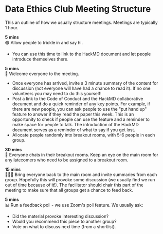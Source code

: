 # Data Ethics Club Meeting Structure

This an outline of how we usually structure meetings.
Meetings are typically 1 hour.  
  
**5 mins**   
  🟢 Allow people to trickle in and say hi. 
  - You can use this time to link to the HackMD document and let people introduce themselves there.

**5 mins**   
  👋 Welcome everyone to the meeting. 
  - Once everyone has arrived, invite a 3 minute summary of the content for discussion (not everyone will have had a chance to read it). If no one volunteers you may need to do this yourself!  
  - Post a link to the Code of Conduct and the HackMD collaborative document and do a quick reminder of any key points. For example, if there are new people, you can ask people to use the "put hand up" feature to answer if they read the paper this week. This is an opportunity to check if people can use the feature and a reminder to make space for people to talk. The introduction of the HackMD document serves as a reminder of what to say if you get lost.
  - Allocate people randomly into breakout rooms, with 5-6 people in each group.   

**30 mins**  
  💬 Everyone chats in their breakout rooms. Keep an eye on the main room for any latecomers who need to be assigned to a breakout room.  

**15 mins**  
  💬💬💬 Bring everyone back to the main room and invite summaries from each group. 
  Hopefully this will provoke some discussion (we usually find we run out of time because of it!). 
  The facilitator should chair this part of the meeting to make sure that all groups get a chance to feed back.

**5 mins**  
  📊 Run a feedback poll - we use Zoom's poll feature.
  We usually ask:  
  - Did the material provoke interesting discussion?  
  - Would you recommend this piece to another group?  
  - Vote on what to discuss next time (from a shortlist).   
